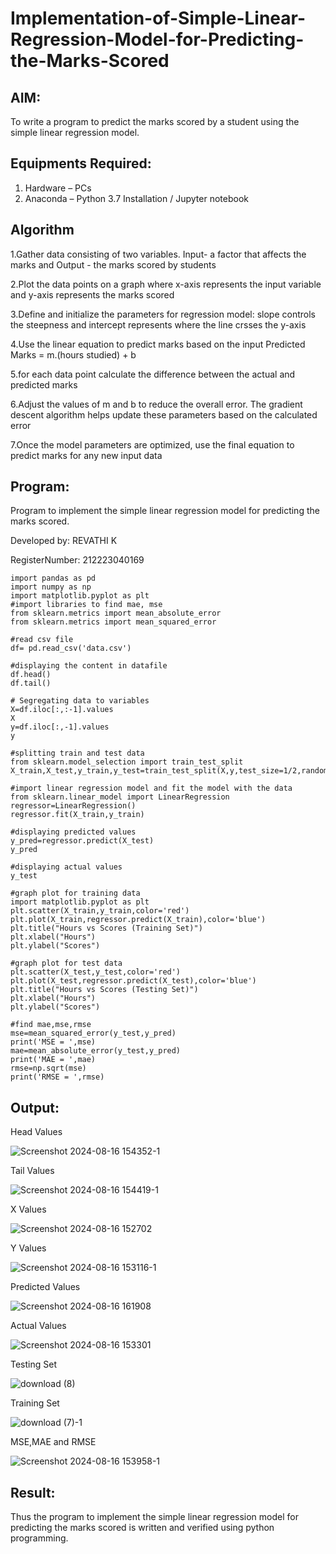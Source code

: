 # Implementation-of-Simple-Linear-Regression-Model-for-Predicting-the-Marks-Scored

## AIM:
To write a program to predict the marks scored by a student using the simple linear regression model.

## Equipments Required:
1. Hardware – PCs
2. Anaconda – Python 3.7 Installation / Jupyter notebook

## Algorithm
1.Gather data consisting of two variables. Input- a factor that affects the marks and Output - the marks scored by students

2.Plot the data points on a graph where x-axis represents the input variable and y-axis represents the marks scored

3.Define and initialize the parameters for regression model: slope controls the steepness and intercept represents where the line crsses the y-axis

4.Use the linear equation to predict marks based on the input Predicted Marks = m.(hours studied) + b

5.for each data point calculate the difference between the actual and predicted marks

6.Adjust the values of m and b to reduce the overall error. The gradient descent algorithm helps update these parameters based on the calculated error

7.Once the model parameters are optimized, use the final equation to predict marks for any new input data 

## Program:
Program to implement the simple linear regression model for predicting the marks scored.

Developed by: REVATHI K

RegisterNumber: 212223040169

```
import pandas as pd
import numpy as np
import matplotlib.pyplot as plt
#import libraries to find mae, mse
from sklearn.metrics import mean_absolute_error
from sklearn.metrics import mean_squared_error

#read csv file
df= pd.read_csv('data.csv')

#displaying the content in datafile
df.head()
df.tail()

# Segregating data to variables
X=df.iloc[:,:-1].values
X
y=df.iloc[:,-1].values
y

#splitting train and test data
from sklearn.model_selection import train_test_split
X_train,X_test,y_train,y_test=train_test_split(X,y,test_size=1/2,random_state=0)

#import linear regression model and fit the model with the data
from sklearn.linear_model import LinearRegression
regressor=LinearRegression()
regressor.fit(X_train,y_train)

#displaying predicted values
y_pred=regressor.predict(X_test)
y_pred

#displaying actual values
y_test

#graph plot for training data
import matplotlib.pyplot as plt
plt.scatter(X_train,y_train,color='red')
plt.plot(X_train,regressor.predict(X_train),color='blue')
plt.title("Hours vs Scores (Training Set)")
plt.xlabel("Hours")
plt.ylabel("Scores")

#graph plot for test data
plt.scatter(X_test,y_test,color='red')
plt.plot(X_test,regressor.predict(X_test),color='blue')
plt.title("Hours vs Scores (Testing Set)")
plt.xlabel("Hours")
plt.ylabel("Scores")

#find mae,mse,rmse
mse=mean_squared_error(y_test,y_pred)
print('MSE = ',mse)
mae=mean_absolute_error(y_test,y_pred)
print('MAE = ',mae)
rmse=np.sqrt(mse)
print('RMSE = ',rmse)

```

## Output:
Head Values

![Screenshot 2024-08-16 154352-1](https://github.com/user-attachments/assets/7797950e-b9fe-4c05-a540-dd2195843bef)

Tail Values

![Screenshot 2024-08-16 154419-1](https://github.com/user-attachments/assets/939b8757-9cdc-44a6-9342-b81b52197ff0)

X Values

![Screenshot 2024-08-16 152702](https://github.com/user-attachments/assets/837ea215-e4d0-4455-bf09-287f50e42930)

Y Values

![Screenshot 2024-08-16 153116-1](https://github.com/user-attachments/assets/0eb9b8d0-8f5f-4941-a0ac-4bd10b974a48)

Predicted Values

![Screenshot 2024-08-16 161908](https://github.com/user-attachments/assets/29b2e906-766f-49b9-8721-ebee64b58f54)

Actual Values

![Screenshot 2024-08-16 153301](https://github.com/user-attachments/assets/8ace62ad-d5ed-45b1-b9f4-f80cded316a1)

Testing Set

![download (8)](https://github.com/user-attachments/assets/720dbcc4-65a7-487b-b670-564cfc008e87)

Training Set

![download (7)-1](https://github.com/user-attachments/assets/9e34bc8f-d554-4b9a-a8cf-f13d48bc9710)

MSE,MAE and RMSE

![Screenshot 2024-08-16 153958-1](https://github.com/user-attachments/assets/6ab5c148-6d20-49a8-b0de-2b345089f924)

## Result:
Thus the program to implement the simple linear regression model for predicting the marks scored is written and verified using python programming.
